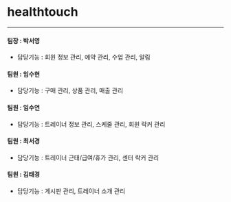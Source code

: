 # healthtouch
***
#### 팀장 : 박서영
  * 담당기능 : 회원 정보 관리, 예약 관리, 수업 관리, 알림
#### 팀원 : 임수현
  * 담당기능 : 구매 관리, 상품 관리, 매출 관리
#### 팀원 : 임수연
  * 담당기능 : 트레이너 정보 관리, 스케줄 관리, 회원 락커 관리 
#### 팀원 : 최서경
  * 담당기능 : 트레이너 근태/급여/휴가 관리, 센터 락커 관리
#### 팀원 : 김태경
  * 담당기능 : 게시판 관리, 트레이너 소개 관리
